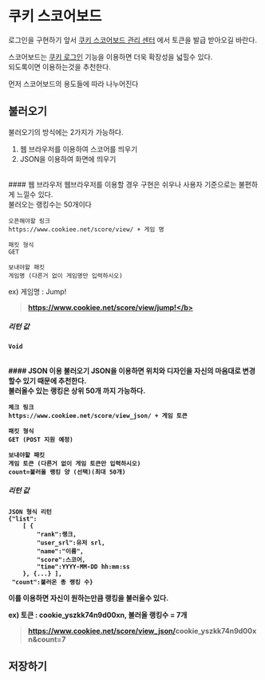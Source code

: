 # 쿠키 스코어보드
로그인을 구현하기 앞서 [쿠키 스코어보드 관리 센터](https://www.cookiee.net/gmscore) 에서 토큰을 발급 받아오길 바란다.<br>

스코어보드는 [쿠키 로그인](/cookiee_login.md) 기능을 이용하면 더욱 확장성을 넓힐수 있다.<br>
되도록이면 이용하는것을 추천한다.

먼저 스코어보드의 용도들에 따라 나누어진다
## 불러오기
불러오기의 방식에는 2가지가 가능하다.
1. 웹 브라우저를 이용하여 스코어를 띄우기
2. JSON을 이용하여 화면에 띄우기
<br>
#### 웹 브라우저
웹브라우저를 이용할 경우 구현은 쉬우나 사용자 기준으로는 불편하게 느낄수 있다.<br>
불러오는 랭킹수는 50개이다

	오픈해야할 링크
	https://www.cookiee.net/score/view/ + 게임 명
	
	패킷 형식
	GET
	
	보내야할 패킷
	게임명 (다른거 없이 게임명만 입력하시오)

ex) 게임명 : Jump!<br><b>
> https://www.cookiee.net/score/view/jump!</b>

##### 리턴 값
	Void
<br>
#### JSON 이용 불러오기
JSON을 이용하면 위치와 디자인을 자신의 마음대로 변경할수 있기 때문에 추천한다.<br>불러올수 있는 랭킹은 상위 50개 까지 가능하다.

	체크 링크
    https://www.cookiee.net/score/view_json/ + 게임 토큰
    
    패킷 형식
    GET (POST 지원 예정)
    
    보내야할 패킷
    게임 토큰 (다른거 없이 게임 토큰만 입력하시오)
    count=불러올 랭킹 양 (선택)(최대 50개)

##### 리턴 값
	JSON 형식 리턴
    {"list":
    	[ {
        	"rank":랭크, 
        	"user_srl":유저 srl, 
        	"name":"이름", 
        	"score":스코어, 
        	"time":YYYY-MM-DD hh:mm:ss
        }, {...} ], 
     "count":불러온 총 랭킹 수}
    
이를 이용하면 자신이 원하는만큼 랭킹을 불러올수 있다.<br>

ex) 토큰 : cookie_yszkk74n9d00xn, 불러올 랭킹수 = 7개
>https://www.cookiee.net/score/view_json/<b>cookie_yszkk74n9d00xn</b>&count=<b>7</b>

## 저장하기
